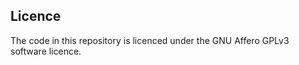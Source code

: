 Licence
-------

The code in this repository is licenced under the GNU Affero GPLv3 software licence. 